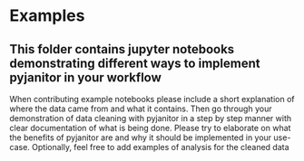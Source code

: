# Examples

## This folder contains jupyter notebooks demonstrating different ways to implement pyjanitor in your workflow

When contributing example notebooks please include a short explanation of where the data came from and what it contains. Then go through your demonstration of data cleaning with pyjanitor in a step by step manner with clear documentation of what is being done. Please try to elaborate on what the benefits of pyjanitor are and why it should be implemented in your use-case. Optionally, feel free to add examples of analysis for the cleaned data